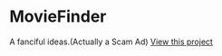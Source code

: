# MovieFinder
A fanciful ideas.(Actually a Scam Ad)
[View this project](https://y-hui.github.io/MovieFinder)
